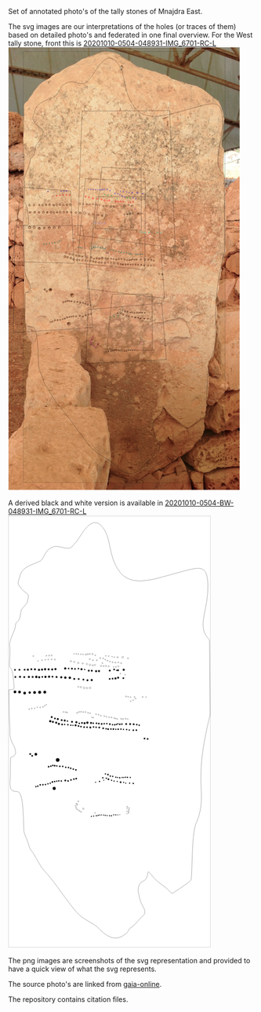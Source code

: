 Set of annotated photo's of the tally stones of Mnajdra East.

The svg images are our interpretations of the holes (or traces of them) based on detailed photo's and federated in one final overview.
For the West tally stone, front this is 
[20201010-0504-048931-IMG_6701-RC-L](https://github.com/Holistic-Chronology/Malta-Temple-Builder-Research/blob/main/Mnajdra_East_Tally_Stones/West-front/20201010-0504-048931-IMG_6701-RC-L.png)
![20201010-0504-048931-IMG_6701-RC-L](https://github.com/Holistic-Chronology/Malta-Temple-Builder-Research/blob/main/Mnajdra_East_Tally_Stones/West-front/20201010-0504-048931-IMG_6701-RC-L.png)


A derived black and white version is available in
[20201010-0504-BW-048931-IMG_6701-RC-L](https://github.com/Holistic-Chronology/Malta-Temple-Builder-Research/blob/main/Mnajdra_East_Tally_Stones/West-front/20201010-0504-BW-048931-IMG_6701-RC-L.png)
![20201010-0504-BW-048931-IMG_6701-RC-L](https://github.com/Holistic-Chronology/Malta-Temple-Builder-Research/blob/main/Mnajdra_East_Tally_Stones/West-front/20201010-0504-BW-048931-IMG_6701-RC-L.png)

The png images are screenshots of the svg representation and provided to have a quick view of what the svg represents.

The source photo's are linked from [gaia-online](https://gaia-online.eu/).

The repository contains citation files.